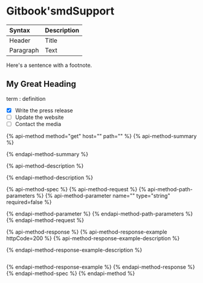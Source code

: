# Gitbook'smdSupport

| Syntax | Description |
| :--- | :--- |
| Header | Title |
| Paragraph | Text |

Here's a sentence with a footnote. 

## My Great Heading <a id="custom-id"></a>

term : definition

* [x] Write the press release
* [ ] Update the website
* [ ] Contact the media

{% api-method method="get" host="" path="" %}
{% api-method-summary %}

{% endapi-method-summary %}

{% api-method-description %}

{% endapi-method-description %}

{% api-method-spec %}
{% api-method-request %}
{% api-method-path-parameters %}
{% api-method-parameter name="" type="string" required=false %}

{% endapi-method-parameter %}
{% endapi-method-path-parameters %}
{% endapi-method-request %}

{% api-method-response %}
{% api-method-response-example httpCode=200 %}
{% api-method-response-example-description %}

{% endapi-method-response-example-description %}

```

```
{% endapi-method-response-example %}
{% endapi-method-response %}
{% endapi-method-spec %}
{% endapi-method %}

